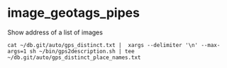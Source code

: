 # image_geotags_pipes
Show address of a list of images

```
cat ~/db.git/auto/gps_distinct.txt |  xargs --delimiter '\n' --max-args=1 sh ~/bin/gps2description.sh | tee ~/db.git/auto/gps_distinct_place_names.txt
```
